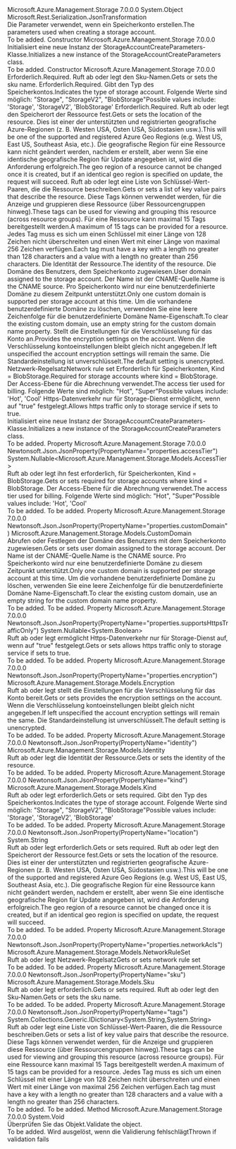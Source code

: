 <Type Name="StorageAccountCreateParameters" FullName="Microsoft.Azure.Management.Storage.Models.StorageAccountCreateParameters">
  <TypeSignature Language="C#" Value="public class StorageAccountCreateParameters" />
  <TypeSignature Language="ILAsm" Value=".class public auto ansi beforefieldinit StorageAccountCreateParameters extends System.Object" />
  <TypeSignature Language="DocId" Value="T:Microsoft.Azure.Management.Storage.Models.StorageAccountCreateParameters" />
  <TypeSignature Language="VB.NET" Value="Public Class StorageAccountCreateParameters" />
  <TypeSignature Language="F#" Value="type StorageAccountCreateParameters = class" />
  <AssemblyInfo>
    <AssemblyName>Microsoft.Azure.Management.Storage</AssemblyName>
    <AssemblyVersion>7.0.0.0</AssemblyVersion>
  </AssemblyInfo>
  <Base>
    <BaseTypeName>System.Object</BaseTypeName>
  </Base>
  <Interfaces />
  <Attributes>
    <Attribute>
      <AttributeName>Microsoft.Rest.Serialization.JsonTransformation</AttributeName>
    </Attribute>
  </Attributes>
  <Docs>
    <summary>
            <span data-ttu-id="1ba0e-101">Die Parameter verwendet, wenn ein Speicherkonto erstellen.</span><span class="sxs-lookup"><span data-stu-id="1ba0e-101">The parameters used when creating a storage account.</span></span>
            </summary>
    <remarks>To be added.</remarks>
  </Docs>
  <Members>
    <Member MemberName=".ctor">
      <MemberSignature Language="C#" Value="public StorageAccountCreateParameters ();" />
      <MemberSignature Language="ILAsm" Value=".method public hidebysig specialname rtspecialname instance void .ctor() cil managed" />
      <MemberSignature Language="DocId" Value="M:Microsoft.Azure.Management.Storage.Models.StorageAccountCreateParameters.#ctor" />
      <MemberSignature Language="VB.NET" Value="Public Sub New ()" />
      <MemberType>Constructor</MemberType>
      <AssemblyInfo>
        <AssemblyName>Microsoft.Azure.Management.Storage</AssemblyName>
        <AssemblyVersion>7.0.0.0</AssemblyVersion>
      </AssemblyInfo>
      <Parameters />
      <Docs>
        <summary>
            <span data-ttu-id="1ba0e-102">Initialisiert eine neue Instanz der StorageAccountCreateParameters-Klasse.</span><span class="sxs-lookup"><span data-stu-id="1ba0e-102">Initializes a new instance of the StorageAccountCreateParameters class.</span></span>
            </summary>
        <remarks>To be added.</remarks>
      </Docs>
    </Member>
    <Member MemberName=".ctor">
      <MemberSignature Language="C#" Value="public StorageAccountCreateParameters (Microsoft.Azure.Management.Storage.Models.Sku sku, Microsoft.Azure.Management.Storage.Models.Kind kind, string location, System.Collections.Generic.IDictionary&lt;string,string&gt; tags = null, Microsoft.Azure.Management.Storage.Models.Identity identity = null, Microsoft.Azure.Management.Storage.Models.CustomDomain customDomain = null, Microsoft.Azure.Management.Storage.Models.Encryption encryption = null, Microsoft.Azure.Management.Storage.Models.NetworkRuleSet networkRuleSet = null, Nullable&lt;Microsoft.Azure.Management.Storage.Models.AccessTier&gt; accessTier = null, Nullable&lt;bool&gt; enableHttpsTrafficOnly = null);" />
      <MemberSignature Language="ILAsm" Value=".method public hidebysig specialname rtspecialname instance void .ctor(class Microsoft.Azure.Management.Storage.Models.Sku sku, valuetype Microsoft.Azure.Management.Storage.Models.Kind kind, string location, class System.Collections.Generic.IDictionary`2&lt;string, string&gt; tags, class Microsoft.Azure.Management.Storage.Models.Identity identity, class Microsoft.Azure.Management.Storage.Models.CustomDomain customDomain, class Microsoft.Azure.Management.Storage.Models.Encryption encryption, class Microsoft.Azure.Management.Storage.Models.NetworkRuleSet networkRuleSet, valuetype System.Nullable`1&lt;valuetype Microsoft.Azure.Management.Storage.Models.AccessTier&gt; accessTier, valuetype System.Nullable`1&lt;bool&gt; enableHttpsTrafficOnly) cil managed" />
      <MemberSignature Language="DocId" Value="M:Microsoft.Azure.Management.Storage.Models.StorageAccountCreateParameters.#ctor(Microsoft.Azure.Management.Storage.Models.Sku,Microsoft.Azure.Management.Storage.Models.Kind,System.String,System.Collections.Generic.IDictionary{System.String,System.String},Microsoft.Azure.Management.Storage.Models.Identity,Microsoft.Azure.Management.Storage.Models.CustomDomain,Microsoft.Azure.Management.Storage.Models.Encryption,Microsoft.Azure.Management.Storage.Models.NetworkRuleSet,System.Nullable{Microsoft.Azure.Management.Storage.Models.AccessTier},System.Nullable{System.Boolean})" />
      <MemberSignature Language="F#" Value="new Microsoft.Azure.Management.Storage.Models.StorageAccountCreateParameters : Microsoft.Azure.Management.Storage.Models.Sku * Microsoft.Azure.Management.Storage.Models.Kind * string * System.Collections.Generic.IDictionary&lt;string, string&gt; * Microsoft.Azure.Management.Storage.Models.Identity * Microsoft.Azure.Management.Storage.Models.CustomDomain * Microsoft.Azure.Management.Storage.Models.Encryption * Microsoft.Azure.Management.Storage.Models.NetworkRuleSet * Nullable&lt;Microsoft.Azure.Management.Storage.Models.AccessTier&gt; * Nullable&lt;bool&gt; -&gt; Microsoft.Azure.Management.Storage.Models.StorageAccountCreateParameters" Usage="new Microsoft.Azure.Management.Storage.Models.StorageAccountCreateParameters (sku, kind, location, tags, identity, customDomain, encryption, networkRuleSet, accessTier, enableHttpsTrafficOnly)" />
      <MemberType>Constructor</MemberType>
      <AssemblyInfo>
        <AssemblyName>Microsoft.Azure.Management.Storage</AssemblyName>
        <AssemblyVersion>7.0.0.0</AssemblyVersion>
      </AssemblyInfo>
      <Parameters>
        <Parameter Name="sku" Type="Microsoft.Azure.Management.Storage.Models.Sku" />
        <Parameter Name="kind" Type="Microsoft.Azure.Management.Storage.Models.Kind" />
        <Parameter Name="location" Type="System.String" />
        <Parameter Name="tags" Type="System.Collections.Generic.IDictionary&lt;System.String,System.String&gt;" />
        <Parameter Name="identity" Type="Microsoft.Azure.Management.Storage.Models.Identity" />
        <Parameter Name="customDomain" Type="Microsoft.Azure.Management.Storage.Models.CustomDomain" />
        <Parameter Name="encryption" Type="Microsoft.Azure.Management.Storage.Models.Encryption" />
        <Parameter Name="networkRuleSet" Type="Microsoft.Azure.Management.Storage.Models.NetworkRuleSet" />
        <Parameter Name="accessTier" Type="System.Nullable&lt;Microsoft.Azure.Management.Storage.Models.AccessTier&gt;" />
        <Parameter Name="enableHttpsTrafficOnly" Type="System.Nullable&lt;System.Boolean&gt;" />
      </Parameters>
      <Docs>
        <param name="sku"><span data-ttu-id="1ba0e-103">Erforderlich.</span><span class="sxs-lookup"><span data-stu-id="1ba0e-103">Required.</span></span> <span data-ttu-id="1ba0e-104">Ruft ab oder legt den Sku-Namen.</span><span class="sxs-lookup"><span data-stu-id="1ba0e-104">Gets or sets the sku name.</span></span></param>
        <param name="kind"><span data-ttu-id="1ba0e-105">Erforderlich.</span><span class="sxs-lookup"><span data-stu-id="1ba0e-105">Required.</span></span> <span data-ttu-id="1ba0e-106">Gibt den Typ des Speicherkontos.</span><span class="sxs-lookup"><span data-stu-id="1ba0e-106">Indicates the type of storage account.</span></span>
            <span data-ttu-id="1ba0e-107">Folgende Werte sind möglich: "Storage", "StorageV2", "BlobStorage"</span><span class="sxs-lookup"><span data-stu-id="1ba0e-107">Possible values include: 'Storage', 'StorageV2', 'BlobStorage'</span></span></param>
        <param name="location"><span data-ttu-id="1ba0e-108">Erforderlich.</span><span class="sxs-lookup"><span data-stu-id="1ba0e-108">Required.</span></span> <span data-ttu-id="1ba0e-109">Ruft ab oder legt den Speicherort der Ressource fest.</span><span class="sxs-lookup"><span data-stu-id="1ba0e-109">Gets or sets the location of the resource.</span></span> <span data-ttu-id="1ba0e-110">Dies ist einer der unterstützten und registrierten geografische Azure-Regionen (z. B. Westen USA, Osten USA, Südostasien usw.).</span><span class="sxs-lookup"><span data-stu-id="1ba0e-110">This will be one of the supported and registered Azure Geo Regions (e.g. West US, East US, Southeast Asia, etc.).</span></span> <span data-ttu-id="1ba0e-111">Die geografische Region für eine Ressource kann nicht geändert werden, nachdem er erstellt, aber wenn Sie eine identische geografische Region für Update angegeben ist, wird die Anforderung erfolgreich.</span><span class="sxs-lookup"><span data-stu-id="1ba0e-111">The geo region of a resource cannot be changed once it is created, but if an identical geo region is specified on update, the request will succeed.</span></span></param>
        <param name="tags"><span data-ttu-id="1ba0e-112">Ruft ab oder legt eine Liste von Schlüssel-Wert-Paaren, die die Ressource beschreiben.</span><span class="sxs-lookup"><span data-stu-id="1ba0e-112">Gets or sets a list of key value pairs that describe the resource.</span></span> <span data-ttu-id="1ba0e-113">Diese Tags können verwendet werden, für die Anzeige und gruppieren diese Ressource (über Ressourcengruppen hinweg).</span><span class="sxs-lookup"><span data-stu-id="1ba0e-113">These tags can be used for viewing and grouping this resource (across resource groups).</span></span> <span data-ttu-id="1ba0e-114">Für eine Ressource kann maximal 15 Tags bereitgestellt werden.</span><span class="sxs-lookup"><span data-stu-id="1ba0e-114">A maximum of 15 tags can be provided for a resource.</span></span> <span data-ttu-id="1ba0e-115">Jedes Tag muss es sich um einen Schlüssel mit einer Länge von 128 Zeichen nicht überschreiten und einen Wert mit einer Länge von maximal 256 Zeichen verfügen.</span><span class="sxs-lookup"><span data-stu-id="1ba0e-115">Each tag must have a key with a length no greater than 128 characters and a value with a length no greater than 256 characters.</span></span></param>
        <param name="identity"><span data-ttu-id="1ba0e-116">Die Identität der Ressource.</span><span class="sxs-lookup"><span data-stu-id="1ba0e-116">The identity of the resource.</span></span></param>
        <param name="customDomain"><span data-ttu-id="1ba0e-117">Die Domäne des Benutzers, dem Speicherkonto zugewiesen.</span><span class="sxs-lookup"><span data-stu-id="1ba0e-117">User domain assigned to the storage account.</span></span> <span data-ttu-id="1ba0e-118">Der Name ist der CNAME-Quelle.</span><span class="sxs-lookup"><span data-stu-id="1ba0e-118">Name is the CNAME source.</span></span> <span data-ttu-id="1ba0e-119">Pro Speicherkonto wird nur eine benutzerdefinierte Domäne zu diesem Zeitpunkt unterstützt.</span><span class="sxs-lookup"><span data-stu-id="1ba0e-119">Only one custom domain is supported per storage account at this time.</span></span> <span data-ttu-id="1ba0e-120">Um die vorhandene benutzerdefinierte Domäne zu löschen, verwenden Sie eine leere Zeichenfolge für die benutzerdefinierte Domäne Name-Eigenschaft.</span><span class="sxs-lookup"><span data-stu-id="1ba0e-120">To clear the existing custom domain, use an empty string for the custom domain name property.</span></span></param>
        <param name="encryption"><span data-ttu-id="1ba0e-121">Stellt die Einstellungen für die Verschlüsselung für das Konto an.</span><span class="sxs-lookup"><span data-stu-id="1ba0e-121">Provides the encryption settings on the account.</span></span> <span data-ttu-id="1ba0e-122">Wenn die Verschlüsselung kontoeinstellungen bleibt gleich nicht angegeben.</span><span class="sxs-lookup"><span data-stu-id="1ba0e-122">If left unspecified the account encryption settings will remain the same.</span></span> <span data-ttu-id="1ba0e-123">Die Standardeinstellung ist unverschlüsselt.</span><span class="sxs-lookup"><span data-stu-id="1ba0e-123">The default setting is unencrypted.</span></span></param>
        <param name="networkRuleSet"><span data-ttu-id="1ba0e-124">Netzwerk-Regelsatz</span><span class="sxs-lookup"><span data-stu-id="1ba0e-124">Network rule set</span></span></param>
        <param name="accessTier"><span data-ttu-id="1ba0e-125">Erforderlich für Speicherkonten, Kind = BlobStorage.</span><span class="sxs-lookup"><span data-stu-id="1ba0e-125">Required for storage accounts where kind = BlobStorage.</span></span> <span data-ttu-id="1ba0e-126">Der Access-Ebene für die Abrechnung verwendet.</span><span class="sxs-lookup"><span data-stu-id="1ba0e-126">The access tier used for billing.</span></span> <span data-ttu-id="1ba0e-127">Folgende Werte sind möglich: "Hot", "Super"</span><span class="sxs-lookup"><span data-stu-id="1ba0e-127">Possible values include: 'Hot', 'Cool'</span></span></param>
        <param name="enableHttpsTrafficOnly"><span data-ttu-id="1ba0e-128">Https-Datenverkehr nur für Storage-Dienst ermöglicht, wenn auf "true" festgelegt.</span><span class="sxs-lookup"><span data-stu-id="1ba0e-128">Allows https traffic only to storage service if sets to true.</span></span></param>
        <summary>
            <span data-ttu-id="1ba0e-129">Initialisiert eine neue Instanz der StorageAccountCreateParameters-Klasse.</span><span class="sxs-lookup"><span data-stu-id="1ba0e-129">Initializes a new instance of the StorageAccountCreateParameters class.</span></span>
            </summary>
        <remarks>To be added.</remarks>
      </Docs>
    </Member>
    <Member MemberName="AccessTier">
      <MemberSignature Language="C#" Value="public Nullable&lt;Microsoft.Azure.Management.Storage.Models.AccessTier&gt; AccessTier { get; set; }" />
      <MemberSignature Language="ILAsm" Value=".property instance valuetype System.Nullable`1&lt;valuetype Microsoft.Azure.Management.Storage.Models.AccessTier&gt; AccessTier" />
      <MemberSignature Language="DocId" Value="P:Microsoft.Azure.Management.Storage.Models.StorageAccountCreateParameters.AccessTier" />
      <MemberSignature Language="VB.NET" Value="Public Property AccessTier As Nullable(Of AccessTier)" />
      <MemberSignature Language="F#" Value="member this.AccessTier : Nullable&lt;Microsoft.Azure.Management.Storage.Models.AccessTier&gt; with get, set" Usage="Microsoft.Azure.Management.Storage.Models.StorageAccountCreateParameters.AccessTier" />
      <MemberType>Property</MemberType>
      <AssemblyInfo>
        <AssemblyName>Microsoft.Azure.Management.Storage</AssemblyName>
        <AssemblyVersion>7.0.0.0</AssemblyVersion>
      </AssemblyInfo>
      <Attributes>
        <Attribute>
          <AttributeName>Newtonsoft.Json.JsonProperty(PropertyName="properties.accessTier")</AttributeName>
        </Attribute>
      </Attributes>
      <ReturnValue>
        <ReturnType>System.Nullable&lt;Microsoft.Azure.Management.Storage.Models.AccessTier&gt;</ReturnType>
      </ReturnValue>
      <Docs>
        <summary>
            <span data-ttu-id="1ba0e-130">Ruft ab oder legt ihn fest erforderlich, für Speicherkonten, Kind = BlobStorage.</span><span class="sxs-lookup"><span data-stu-id="1ba0e-130">Gets or sets required for storage accounts where kind = BlobStorage.</span></span> <span data-ttu-id="1ba0e-131">Der Access-Ebene für die Abrechnung verwendet.</span><span class="sxs-lookup"><span data-stu-id="1ba0e-131">The access tier used for billing.</span></span> <span data-ttu-id="1ba0e-132">Folgende Werte sind möglich: "Hot", "Super"</span><span class="sxs-lookup"><span data-stu-id="1ba0e-132">Possible values include: 'Hot', 'Cool'</span></span>
            </summary>
        <value>To be added.</value>
        <remarks>To be added.</remarks>
      </Docs>
    </Member>
    <Member MemberName="CustomDomain">
      <MemberSignature Language="C#" Value="public Microsoft.Azure.Management.Storage.Models.CustomDomain CustomDomain { get; set; }" />
      <MemberSignature Language="ILAsm" Value=".property instance class Microsoft.Azure.Management.Storage.Models.CustomDomain CustomDomain" />
      <MemberSignature Language="DocId" Value="P:Microsoft.Azure.Management.Storage.Models.StorageAccountCreateParameters.CustomDomain" />
      <MemberSignature Language="VB.NET" Value="Public Property CustomDomain As CustomDomain" />
      <MemberSignature Language="F#" Value="member this.CustomDomain : Microsoft.Azure.Management.Storage.Models.CustomDomain with get, set" Usage="Microsoft.Azure.Management.Storage.Models.StorageAccountCreateParameters.CustomDomain" />
      <MemberType>Property</MemberType>
      <AssemblyInfo>
        <AssemblyName>Microsoft.Azure.Management.Storage</AssemblyName>
        <AssemblyVersion>7.0.0.0</AssemblyVersion>
      </AssemblyInfo>
      <Attributes>
        <Attribute>
          <AttributeName>Newtonsoft.Json.JsonProperty(PropertyName="properties.customDomain")</AttributeName>
        </Attribute>
      </Attributes>
      <ReturnValue>
        <ReturnType>Microsoft.Azure.Management.Storage.Models.CustomDomain</ReturnType>
      </ReturnValue>
      <Docs>
        <summary>
            <span data-ttu-id="1ba0e-133">Abrufen oder Festlegen der Domäne des Benutzers mit dem Speicherkonto zugewiesen.</span><span class="sxs-lookup"><span data-stu-id="1ba0e-133">Gets or sets user domain assigned to the storage account.</span></span> <span data-ttu-id="1ba0e-134">Der Name ist der CNAME-Quelle.</span><span class="sxs-lookup"><span data-stu-id="1ba0e-134">Name is the CNAME source.</span></span> <span data-ttu-id="1ba0e-135">Pro Speicherkonto wird nur eine benutzerdefinierte Domäne zu diesem Zeitpunkt unterstützt.</span><span class="sxs-lookup"><span data-stu-id="1ba0e-135">Only one custom domain is supported per storage account at this time.</span></span> <span data-ttu-id="1ba0e-136">Um die vorhandene benutzerdefinierte Domäne zu löschen, verwenden Sie eine leere Zeichenfolge für die benutzerdefinierte Domäne Name-Eigenschaft.</span><span class="sxs-lookup"><span data-stu-id="1ba0e-136">To clear the existing custom domain, use an empty string for the custom domain name property.</span></span>
            </summary>
        <value>To be added.</value>
        <remarks>To be added.</remarks>
      </Docs>
    </Member>
    <Member MemberName="EnableHttpsTrafficOnly">
      <MemberSignature Language="C#" Value="public Nullable&lt;bool&gt; EnableHttpsTrafficOnly { get; set; }" />
      <MemberSignature Language="ILAsm" Value=".property instance valuetype System.Nullable`1&lt;bool&gt; EnableHttpsTrafficOnly" />
      <MemberSignature Language="DocId" Value="P:Microsoft.Azure.Management.Storage.Models.StorageAccountCreateParameters.EnableHttpsTrafficOnly" />
      <MemberSignature Language="VB.NET" Value="Public Property EnableHttpsTrafficOnly As Nullable(Of Boolean)" />
      <MemberSignature Language="F#" Value="member this.EnableHttpsTrafficOnly : Nullable&lt;bool&gt; with get, set" Usage="Microsoft.Azure.Management.Storage.Models.StorageAccountCreateParameters.EnableHttpsTrafficOnly" />
      <MemberType>Property</MemberType>
      <AssemblyInfo>
        <AssemblyName>Microsoft.Azure.Management.Storage</AssemblyName>
        <AssemblyVersion>7.0.0.0</AssemblyVersion>
      </AssemblyInfo>
      <Attributes>
        <Attribute>
          <AttributeName>Newtonsoft.Json.JsonProperty(PropertyName="properties.supportsHttpsTrafficOnly")</AttributeName>
        </Attribute>
      </Attributes>
      <ReturnValue>
        <ReturnType>System.Nullable&lt;System.Boolean&gt;</ReturnType>
      </ReturnValue>
      <Docs>
        <summary>
            <span data-ttu-id="1ba0e-137">Ruft ab oder legt ermöglicht Https-Datenverkehr nur für Storage-Dienst auf, wenn auf "true" festgelegt.</span><span class="sxs-lookup"><span data-stu-id="1ba0e-137">Gets or sets allows https traffic only to storage service if sets to true.</span></span>
            </summary>
        <value>To be added.</value>
        <remarks>To be added.</remarks>
      </Docs>
    </Member>
    <Member MemberName="Encryption">
      <MemberSignature Language="C#" Value="public Microsoft.Azure.Management.Storage.Models.Encryption Encryption { get; set; }" />
      <MemberSignature Language="ILAsm" Value=".property instance class Microsoft.Azure.Management.Storage.Models.Encryption Encryption" />
      <MemberSignature Language="DocId" Value="P:Microsoft.Azure.Management.Storage.Models.StorageAccountCreateParameters.Encryption" />
      <MemberSignature Language="VB.NET" Value="Public Property Encryption As Encryption" />
      <MemberSignature Language="F#" Value="member this.Encryption : Microsoft.Azure.Management.Storage.Models.Encryption with get, set" Usage="Microsoft.Azure.Management.Storage.Models.StorageAccountCreateParameters.Encryption" />
      <MemberType>Property</MemberType>
      <AssemblyInfo>
        <AssemblyName>Microsoft.Azure.Management.Storage</AssemblyName>
        <AssemblyVersion>7.0.0.0</AssemblyVersion>
      </AssemblyInfo>
      <Attributes>
        <Attribute>
          <AttributeName>Newtonsoft.Json.JsonProperty(PropertyName="properties.encryption")</AttributeName>
        </Attribute>
      </Attributes>
      <ReturnValue>
        <ReturnType>Microsoft.Azure.Management.Storage.Models.Encryption</ReturnType>
      </ReturnValue>
      <Docs>
        <summary>
            <span data-ttu-id="1ba0e-138">Ruft ab oder legt stellt die Einstellungen für die Verschlüsselung für das Konto bereit.</span><span class="sxs-lookup"><span data-stu-id="1ba0e-138">Gets or sets provides the encryption settings on the account.</span></span> <span data-ttu-id="1ba0e-139">Wenn die Verschlüsselung kontoeinstellungen bleibt gleich nicht angegeben.</span><span class="sxs-lookup"><span data-stu-id="1ba0e-139">If left unspecified the account encryption settings will remain the same.</span></span> <span data-ttu-id="1ba0e-140">Die Standardeinstellung ist unverschlüsselt.</span><span class="sxs-lookup"><span data-stu-id="1ba0e-140">The default setting is unencrypted.</span></span>
            </summary>
        <value>To be added.</value>
        <remarks>To be added.</remarks>
      </Docs>
    </Member>
    <Member MemberName="Identity">
      <MemberSignature Language="C#" Value="public Microsoft.Azure.Management.Storage.Models.Identity Identity { get; set; }" />
      <MemberSignature Language="ILAsm" Value=".property instance class Microsoft.Azure.Management.Storage.Models.Identity Identity" />
      <MemberSignature Language="DocId" Value="P:Microsoft.Azure.Management.Storage.Models.StorageAccountCreateParameters.Identity" />
      <MemberSignature Language="VB.NET" Value="Public Property Identity As Identity" />
      <MemberSignature Language="F#" Value="member this.Identity : Microsoft.Azure.Management.Storage.Models.Identity with get, set" Usage="Microsoft.Azure.Management.Storage.Models.StorageAccountCreateParameters.Identity" />
      <MemberType>Property</MemberType>
      <AssemblyInfo>
        <AssemblyName>Microsoft.Azure.Management.Storage</AssemblyName>
        <AssemblyVersion>7.0.0.0</AssemblyVersion>
      </AssemblyInfo>
      <Attributes>
        <Attribute>
          <AttributeName>Newtonsoft.Json.JsonProperty(PropertyName="identity")</AttributeName>
        </Attribute>
      </Attributes>
      <ReturnValue>
        <ReturnType>Microsoft.Azure.Management.Storage.Models.Identity</ReturnType>
      </ReturnValue>
      <Docs>
        <summary>
            <span data-ttu-id="1ba0e-141">Ruft ab oder legt die Identität der Ressource.</span><span class="sxs-lookup"><span data-stu-id="1ba0e-141">Gets or sets the identity of the resource.</span></span>
            </summary>
        <value>To be added.</value>
        <remarks>To be added.</remarks>
      </Docs>
    </Member>
    <Member MemberName="Kind">
      <MemberSignature Language="C#" Value="public Microsoft.Azure.Management.Storage.Models.Kind Kind { get; set; }" />
      <MemberSignature Language="ILAsm" Value=".property instance valuetype Microsoft.Azure.Management.Storage.Models.Kind Kind" />
      <MemberSignature Language="DocId" Value="P:Microsoft.Azure.Management.Storage.Models.StorageAccountCreateParameters.Kind" />
      <MemberSignature Language="VB.NET" Value="Public Property Kind As Kind" />
      <MemberSignature Language="F#" Value="member this.Kind : Microsoft.Azure.Management.Storage.Models.Kind with get, set" Usage="Microsoft.Azure.Management.Storage.Models.StorageAccountCreateParameters.Kind" />
      <MemberType>Property</MemberType>
      <AssemblyInfo>
        <AssemblyName>Microsoft.Azure.Management.Storage</AssemblyName>
        <AssemblyVersion>7.0.0.0</AssemblyVersion>
      </AssemblyInfo>
      <Attributes>
        <Attribute>
          <AttributeName>Newtonsoft.Json.JsonProperty(PropertyName="kind")</AttributeName>
        </Attribute>
      </Attributes>
      <ReturnValue>
        <ReturnType>Microsoft.Azure.Management.Storage.Models.Kind</ReturnType>
      </ReturnValue>
      <Docs>
        <summary>
            <span data-ttu-id="1ba0e-142">Ruft ab oder legt erforderlich.</span><span class="sxs-lookup"><span data-stu-id="1ba0e-142">Gets or sets required.</span></span> <span data-ttu-id="1ba0e-143">Gibt den Typ des Speicherkontos.</span><span class="sxs-lookup"><span data-stu-id="1ba0e-143">Indicates the type of storage account.</span></span>
            <span data-ttu-id="1ba0e-144">Folgende Werte sind möglich: "Storage", "StorageV2", "BlobStorage"</span><span class="sxs-lookup"><span data-stu-id="1ba0e-144">Possible values include: 'Storage', 'StorageV2', 'BlobStorage'</span></span>
            </summary>
        <value>To be added.</value>
        <remarks>To be added.</remarks>
      </Docs>
    </Member>
    <Member MemberName="Location">
      <MemberSignature Language="C#" Value="public string Location { get; set; }" />
      <MemberSignature Language="ILAsm" Value=".property instance string Location" />
      <MemberSignature Language="DocId" Value="P:Microsoft.Azure.Management.Storage.Models.StorageAccountCreateParameters.Location" />
      <MemberSignature Language="VB.NET" Value="Public Property Location As String" />
      <MemberSignature Language="F#" Value="member this.Location : string with get, set" Usage="Microsoft.Azure.Management.Storage.Models.StorageAccountCreateParameters.Location" />
      <MemberType>Property</MemberType>
      <AssemblyInfo>
        <AssemblyName>Microsoft.Azure.Management.Storage</AssemblyName>
        <AssemblyVersion>7.0.0.0</AssemblyVersion>
      </AssemblyInfo>
      <Attributes>
        <Attribute>
          <AttributeName>Newtonsoft.Json.JsonProperty(PropertyName="location")</AttributeName>
        </Attribute>
      </Attributes>
      <ReturnValue>
        <ReturnType>System.String</ReturnType>
      </ReturnValue>
      <Docs>
        <summary>
            <span data-ttu-id="1ba0e-145">Ruft ab oder legt erforderlich.</span><span class="sxs-lookup"><span data-stu-id="1ba0e-145">Gets or sets required.</span></span> <span data-ttu-id="1ba0e-146">Ruft ab oder legt den Speicherort der Ressource fest.</span><span class="sxs-lookup"><span data-stu-id="1ba0e-146">Gets or sets the location of the resource.</span></span>
            <span data-ttu-id="1ba0e-147">Dies ist einer der unterstützten und registrierten geografische Azure-Regionen (z. B. Westen USA, Osten USA, Südostasien usw.).</span><span class="sxs-lookup"><span data-stu-id="1ba0e-147">This will be one of the supported and registered Azure Geo Regions (e.g. West US, East US, Southeast Asia, etc.).</span></span> <span data-ttu-id="1ba0e-148">Die geografische Region für eine Ressource kann nicht geändert werden, nachdem er erstellt, aber wenn Sie eine identische geografische Region für Update angegeben ist, wird die Anforderung erfolgreich.</span><span class="sxs-lookup"><span data-stu-id="1ba0e-148">The geo region of a resource cannot be changed once it is created, but if an identical geo region is specified on update, the request will succeed.</span></span>
            </summary>
        <value>To be added.</value>
        <remarks>To be added.</remarks>
      </Docs>
    </Member>
    <Member MemberName="NetworkRuleSet">
      <MemberSignature Language="C#" Value="public Microsoft.Azure.Management.Storage.Models.NetworkRuleSet NetworkRuleSet { get; set; }" />
      <MemberSignature Language="ILAsm" Value=".property instance class Microsoft.Azure.Management.Storage.Models.NetworkRuleSet NetworkRuleSet" />
      <MemberSignature Language="DocId" Value="P:Microsoft.Azure.Management.Storage.Models.StorageAccountCreateParameters.NetworkRuleSet" />
      <MemberSignature Language="VB.NET" Value="Public Property NetworkRuleSet As NetworkRuleSet" />
      <MemberSignature Language="F#" Value="member this.NetworkRuleSet : Microsoft.Azure.Management.Storage.Models.NetworkRuleSet with get, set" Usage="Microsoft.Azure.Management.Storage.Models.StorageAccountCreateParameters.NetworkRuleSet" />
      <MemberType>Property</MemberType>
      <AssemblyInfo>
        <AssemblyName>Microsoft.Azure.Management.Storage</AssemblyName>
        <AssemblyVersion>7.0.0.0</AssemblyVersion>
      </AssemblyInfo>
      <Attributes>
        <Attribute>
          <AttributeName>Newtonsoft.Json.JsonProperty(PropertyName="properties.networkAcls")</AttributeName>
        </Attribute>
      </Attributes>
      <ReturnValue>
        <ReturnType>Microsoft.Azure.Management.Storage.Models.NetworkRuleSet</ReturnType>
      </ReturnValue>
      <Docs>
        <summary>
            <span data-ttu-id="1ba0e-149">Ruft ab oder legt Netzwerk-Regelsatz</span><span class="sxs-lookup"><span data-stu-id="1ba0e-149">Gets or sets network rule set</span></span>
            </summary>
        <value>To be added.</value>
        <remarks>To be added.</remarks>
      </Docs>
    </Member>
    <Member MemberName="Sku">
      <MemberSignature Language="C#" Value="public Microsoft.Azure.Management.Storage.Models.Sku Sku { get; set; }" />
      <MemberSignature Language="ILAsm" Value=".property instance class Microsoft.Azure.Management.Storage.Models.Sku Sku" />
      <MemberSignature Language="DocId" Value="P:Microsoft.Azure.Management.Storage.Models.StorageAccountCreateParameters.Sku" />
      <MemberSignature Language="VB.NET" Value="Public Property Sku As Sku" />
      <MemberSignature Language="F#" Value="member this.Sku : Microsoft.Azure.Management.Storage.Models.Sku with get, set" Usage="Microsoft.Azure.Management.Storage.Models.StorageAccountCreateParameters.Sku" />
      <MemberType>Property</MemberType>
      <AssemblyInfo>
        <AssemblyName>Microsoft.Azure.Management.Storage</AssemblyName>
        <AssemblyVersion>7.0.0.0</AssemblyVersion>
      </AssemblyInfo>
      <Attributes>
        <Attribute>
          <AttributeName>Newtonsoft.Json.JsonProperty(PropertyName="sku")</AttributeName>
        </Attribute>
      </Attributes>
      <ReturnValue>
        <ReturnType>Microsoft.Azure.Management.Storage.Models.Sku</ReturnType>
      </ReturnValue>
      <Docs>
        <summary>
            <span data-ttu-id="1ba0e-150">Ruft ab oder legt erforderlich.</span><span class="sxs-lookup"><span data-stu-id="1ba0e-150">Gets or sets required.</span></span> <span data-ttu-id="1ba0e-151">Ruft ab oder legt den Sku-Namen.</span><span class="sxs-lookup"><span data-stu-id="1ba0e-151">Gets or sets the sku name.</span></span>
            </summary>
        <value>To be added.</value>
        <remarks>To be added.</remarks>
      </Docs>
    </Member>
    <Member MemberName="Tags">
      <MemberSignature Language="C#" Value="public System.Collections.Generic.IDictionary&lt;string,string&gt; Tags { get; set; }" />
      <MemberSignature Language="ILAsm" Value=".property instance class System.Collections.Generic.IDictionary`2&lt;string, string&gt; Tags" />
      <MemberSignature Language="DocId" Value="P:Microsoft.Azure.Management.Storage.Models.StorageAccountCreateParameters.Tags" />
      <MemberSignature Language="VB.NET" Value="Public Property Tags As IDictionary(Of String, String)" />
      <MemberSignature Language="F#" Value="member this.Tags : System.Collections.Generic.IDictionary&lt;string, string&gt; with get, set" Usage="Microsoft.Azure.Management.Storage.Models.StorageAccountCreateParameters.Tags" />
      <MemberType>Property</MemberType>
      <AssemblyInfo>
        <AssemblyName>Microsoft.Azure.Management.Storage</AssemblyName>
        <AssemblyVersion>7.0.0.0</AssemblyVersion>
      </AssemblyInfo>
      <Attributes>
        <Attribute>
          <AttributeName>Newtonsoft.Json.JsonProperty(PropertyName="tags")</AttributeName>
        </Attribute>
      </Attributes>
      <ReturnValue>
        <ReturnType>System.Collections.Generic.IDictionary&lt;System.String,System.String&gt;</ReturnType>
      </ReturnValue>
      <Docs>
        <summary>
            <span data-ttu-id="1ba0e-152">Ruft ab oder legt eine Liste von Schlüssel-Wert-Paaren, die die Ressource beschreiben.</span><span class="sxs-lookup"><span data-stu-id="1ba0e-152">Gets or sets a list of key value pairs that describe the resource.</span></span>
            <span data-ttu-id="1ba0e-153">Diese Tags können verwendet werden, für die Anzeige und gruppieren diese Ressource (über Ressourcengruppen hinweg).</span><span class="sxs-lookup"><span data-stu-id="1ba0e-153">These tags can be used for viewing and grouping this resource (across resource groups).</span></span> <span data-ttu-id="1ba0e-154">Für eine Ressource kann maximal 15 Tags bereitgestellt werden.</span><span class="sxs-lookup"><span data-stu-id="1ba0e-154">A maximum of 15 tags can be provided for a resource.</span></span> <span data-ttu-id="1ba0e-155">Jedes Tag muss es sich um einen Schlüssel mit einer Länge von 128 Zeichen nicht überschreiten und einen Wert mit einer Länge von maximal 256 Zeichen verfügen.</span><span class="sxs-lookup"><span data-stu-id="1ba0e-155">Each tag must have a key with a length no greater than 128 characters and a value with a length no greater than 256 characters.</span></span>
            </summary>
        <value>To be added.</value>
        <remarks>To be added.</remarks>
      </Docs>
    </Member>
    <Member MemberName="Validate">
      <MemberSignature Language="C#" Value="public virtual void Validate ();" />
      <MemberSignature Language="ILAsm" Value=".method public hidebysig newslot virtual instance void Validate() cil managed" />
      <MemberSignature Language="DocId" Value="M:Microsoft.Azure.Management.Storage.Models.StorageAccountCreateParameters.Validate" />
      <MemberSignature Language="VB.NET" Value="Public Overridable Sub Validate ()" />
      <MemberSignature Language="F#" Value="abstract member Validate : unit -&gt; unit&#xA;override this.Validate : unit -&gt; unit" Usage="storageAccountCreateParameters.Validate " />
      <MemberType>Method</MemberType>
      <AssemblyInfo>
        <AssemblyName>Microsoft.Azure.Management.Storage</AssemblyName>
        <AssemblyVersion>7.0.0.0</AssemblyVersion>
      </AssemblyInfo>
      <ReturnValue>
        <ReturnType>System.Void</ReturnType>
      </ReturnValue>
      <Parameters />
      <Docs>
        <summary>
            <span data-ttu-id="1ba0e-156">Überprüfen Sie das Objekt.</span><span class="sxs-lookup"><span data-stu-id="1ba0e-156">Validate the object.</span></span>
            </summary>
        <remarks>To be added.</remarks>
        <exception cref="T:Microsoft.Rest.ValidationException">
            <span data-ttu-id="1ba0e-157">Wird ausgelöst, wenn die Validierung fehlschlägt</span><span class="sxs-lookup"><span data-stu-id="1ba0e-157">Thrown if validation fails</span></span>
            </exception>
      </Docs>
    </Member>
  </Members>
</Type>